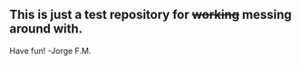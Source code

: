 This is just a test repository for ~~working~~ messing around with.
-------------------------------------------------------------------






Have fun!
-Jorge F.M.
